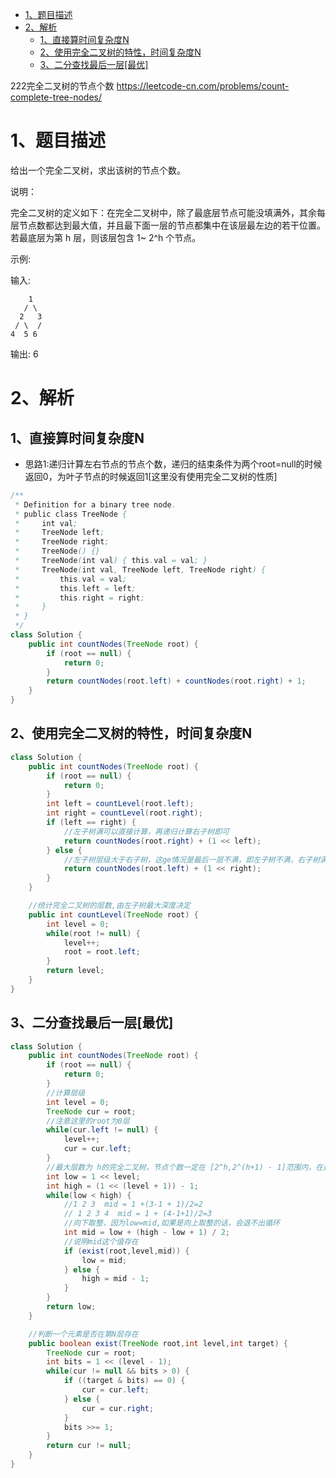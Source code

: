 
<!-- TOC -->

- [1、题目描述](#1题目描述)
- [2、解析](#2解析)
    - [1、直接算时间复杂度N](#1直接算时间复杂度n)
    - [2、使用完全二叉树的特性，时间复杂度N](#2使用完全二叉树的特性时间复杂度n)
    - [3、二分查找最后一层[最优]](#3二分查找最后一层最优)

<!-- /TOC -->


222完全二叉树的节点个数 https://leetcode-cn.com/problems/count-complete-tree-nodes/


# 1、题目描述

给出一个完全二叉树，求出该树的节点个数。

说明：

完全二叉树的定义如下：在完全二叉树中，除了最底层节点可能没填满外，其余每层节点数都达到最大值，并且最下面一层的节点都集中在该层最左边的若干位置。若最底层为第 h 层，则该层包含 1~ 2^h 个节点。

示例:

输入: 
```
    1
   / \
  2   3
 / \  /
4  5 6
```

输出: 6








# 2、解析

## 1、直接算时间复杂度N

- 思路1:递归计算左右节点的节点个数，递归的结束条件为两个root=null的时候返回0，为叶子节点的时候返回1[这里没有使用完全二叉树的性质]

```java
/**
 * Definition for a binary tree node.
 * public class TreeNode {
 *     int val;
 *     TreeNode left;
 *     TreeNode right;
 *     TreeNode() {}
 *     TreeNode(int val) { this.val = val; }
 *     TreeNode(int val, TreeNode left, TreeNode right) {
 *         this.val = val;
 *         this.left = left;
 *         this.right = right;
 *     }
 * }
 */
class Solution {
    public int countNodes(TreeNode root) {
        if (root == null) {
            return 0;
        }
        return countNodes(root.left) + countNodes(root.right) + 1;
    }
}
```


## 2、使用完全二叉树的特性，时间复杂度N



```java
class Solution {
    public int countNodes(TreeNode root) {
        if (root == null) {
            return 0;
        }
        int left = countLevel(root.left);
        int right = countLevel(root.right);
        if (left == right) {
            //左子树满可以直接计算，再递归计算右子树即可
            return countNodes(root.right) + (1 << left);
        } else {
            //左子树层级大于右子树，这ge情况是最后一层不满，即左子树不满，右子树满了
            return countNodes(root.left) + (1 << right);
        }
    }

    //统计完全二叉树的层数,由左子树最大深度决定
    public int countLevel(TreeNode root) {
        int level = 0;
        while(root != null) {
            level++;
            root = root.left;
        }
        return level;
    }
}
```

## 3、二分查找最后一层[最优]

```java
class Solution {
    public int countNodes(TreeNode root) {
        if (root == null) {
            return 0;
        }
        //计算层级
        int level = 0;
        TreeNode cur = root;
        //注意这里的root为0层
        while(cur.left != null) {
            level++;
            cur = cur.left;
        }
        //最大层数为 h的完全二叉树，节点个数一定在 [2^h,2^(h+1) - 1]范围内，在这个范围内进行二分查找
        int low = 1 << level;
        int high = (1 << (level + 1)) - 1;
        while(low < high) {
            //1 2 3  mid = 1 +(3-1 + 1)/2=2
            // 1 2 3 4  mid = 1 + (4-1+1)/2=3
            //向下取整，因为low=mid,如果是向上取整的话，会退不出循环
            int mid = low + (high - low + 1) / 2;
            //说明mid这个值存在
            if (exist(root,level,mid)) {
                low = mid;
            } else {
                high = mid - 1;
            }
        }
        return low;
    }

    //判断一个元素是否在第N层存在
    public boolean exist(TreeNode root,int level,int target) {
        TreeNode cur = root;
        int bits = 1 << (level - 1);
        while(cur != null && bits > 0) {
            if ((target & bits) == 0) {
                cur = cur.left;
            } else {
                cur = cur.right;
            }
            bits >>= 1;
        }
        return cur != null;
    }
}
```
